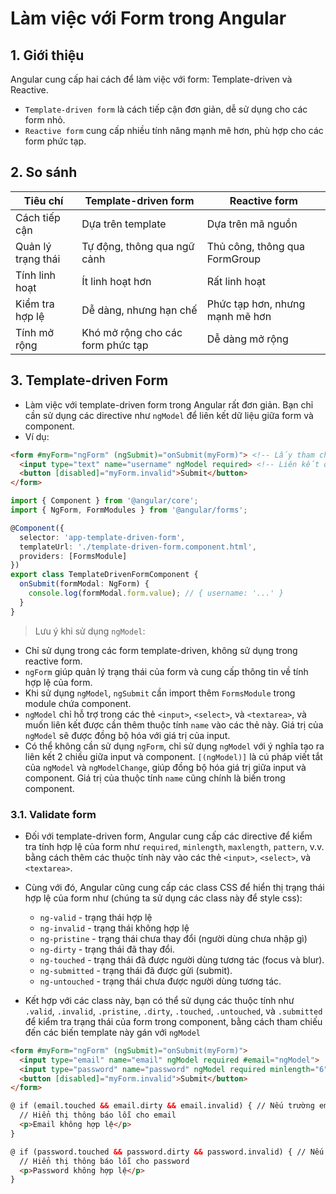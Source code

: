 # Làm việc với Form trong Angular
## 1. Giới thiệu
Angular cung cấp hai cách để làm việc với form: Template-driven và Reactive.
- `Template-driven form` là cách tiếp cận đơn giản, dễ sử dụng cho các form nhỏ.
- `Reactive form` cung cấp nhiều tính năng mạnh mẽ hơn, phù hợp cho các form phức tạp.

## 2. So sánh
| Tiêu chí         | Template-driven form                | Reactive form                       |
|------------------|-------------------------------------|-------------------------------------|
| Cách tiếp cận    | Dựa trên template                   | Dựa trên mã nguồn                   |
| Quản lý trạng thái| Tự động, thông qua ngữ cảnh       | Thủ công, thông qua FormGroup     |
| Tính linh hoạt    | Ít linh hoạt hơn                    | Rất linh hoạt                       |
| Kiểm tra hợp lệ   | Dễ dàng, nhưng hạn chế              | Phức tạp hơn, nhưng mạnh mẽ hơn    |
| Tính mở rộng      | Khó mở rộng cho các form phức tạp  | Dễ dàng mở rộng                     |

## 3. Template-driven Form
- Làm việc với template-driven form trong Angular rất đơn giản. Bạn chỉ cần sử dụng các directive như `ngModel` để liên kết dữ liệu giữa form và component.
- Ví dụ:
```html
<form #myForm="ngForm" (ngSubmit)="onSubmit(myForm)"> <!-- Lấy tham chiếu đến form và xử lý sự kiện submit -->
  <input type="text" name="username" ngModel required> <!-- Liên kết dữ liệu 2 chiều giữa input và component -->
  <button [disabled]="myForm.invalid">Submit</button>
</form>
```
```ts
import { Component } from '@angular/core';
import { NgForm, FormModules } from '@angular/forms';

@Component({
  selector: 'app-template-driven-form',
  templateUrl: './template-driven-form.component.html',
  providers: [FormsModule]
})
export class TemplateDrivenFormComponent {
  onSubmit(formModal: NgForm) {
    console.log(formModal.form.value); // { username: '...' }
  }
}
```

> Lưu ý khi sử dụng `ngModel`: 
- Chỉ sử dụng trong các form template-driven, không sử dụng trong reactive form.
- `ngForm` giúp quản lý trạng thái của form và cung cấp thông tin về tính hợp lệ của form.
- Khi sử dụng `ngModel`, `ngSubmit` cần import thêm `FormsModule` trong module chứa component.
- `ngModel` chỉ hỗ trợ trong các thẻ `<input>`, `<select>`, và `<textarea>`, và muốn liên kết được cần thêm thuộc tính `name` vào các thẻ này. Giá trị của `ngModel` sẽ được đồng bộ hóa với giá trị của input.
- Có thể không cần sử dụng `ngForm`, chỉ sử dụng `ngModel` với ý nghĩa tạo ra liên kết 2 chiều giữa input và component. `[(ngModel)]` là cú pháp viết tắt của `ngModel` và `ngModelChange`, giúp đồng bộ hóa giá trị giữa input và component. Giá trị của thuộc tính `name` cũng chính là biến trong component.

### 3.1. Validate form
- Đối với template-driven form, Angular cung cấp các directive để kiểm tra tính hợp lệ của form như `required`, `minlength`, `maxlength`, `pattern`, v.v. bằng cách thêm các thuộc tính này vào các thẻ `<input>`, `<select>`, và `<textarea>`.
- Cùng với đó, Angular cũng cung cấp các class CSS để hiển thị trạng thái hợp lệ của form như (chúng ta sử dụng các class này để style css):
  - `ng-valid` - trạng thái hợp lệ
  - `ng-invalid` - trạng thái không hợp lệ
  - `ng-pristine` - trạng thái chưa thay đổi (người dùng chưa nhập gì)
  - `ng-dirty` - trạng thái đã thay đổi.
  - `ng-touched` - trạng thái đã được người dùng tương tác (focus và blur).
  - `ng-submitted` - trạng thái đã được gửi (submit).
  - `ng-untouched` - trạng thái chưa được người dùng tương tác.

- Kết hợp với các class này, bạn có thể sử dụng các thuộc tính như `.valid`, `.invalid`, `.pristine`, `.dirty`, `.touched`, `.untouched`, và `.submitted` để kiểm tra trạng thái của form trong component, bằng cách tham chiếu đến các biến template này gán với `ngModel`

```html
<form #myForm="ngForm" (ngSubmit)="onSubmit(myForm)">
  <input type="email" name="email" ngModel required #email="ngModel">
  <input type="password" name="password" ngModel required minlength="6" #password="ngModel">
  <button [disabled]="myForm.invalid">Submit</button>
</form>

@ if (email.touched && email.dirty && email.invalid) { // Nếu trường email đã được người dùng tương tác và thay đổi, và không hợp lệ
  // Hiển thị thông báo lỗi cho email
  <p>Email không hợp lệ</p>
}

@ if (password.touched && password.dirty && password.invalid) { // Nếu trường password đã được người dùng tương tác và thay đổi, và không hợp lệ
  // Hiển thị thông báo lỗi cho password
  <p>Password không hợp lệ</p>
}
```